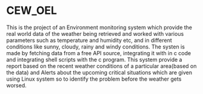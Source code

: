 # CEW_OEL
This is the project of an Environment monitoring system which provide the real world data of the weather being retrieved and worked with various parameters such as temperature and humidity etc, and in different conditions like sunny, cloudy, rainy and windy conditions.
The systen is made by fetching data from a free API source, integrating it with in c code and integrating shell scripts with the c program. This system provide a report based on the recent weather conditions of a particular area(based on the data)
and Alerts about the upcoming critical situations which are given using Linux system so to identify the problem before the weather gets worsed.
